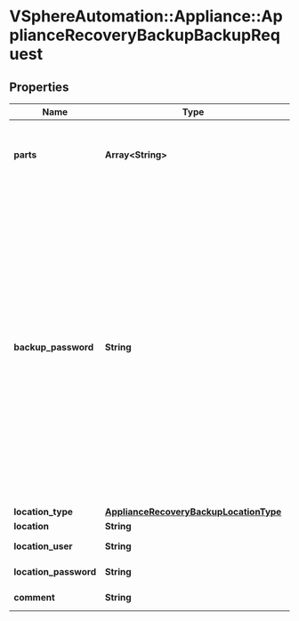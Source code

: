 # VSphereAutomation::Appliance::ApplianceRecoveryBackupBackupRequest

## Properties
Name | Type | Description | Notes
------------ | ------------- | ------------- | -------------
**parts** | **Array&lt;String&gt;** | a list of optional parts. Run backup parts APIs to get list of optional parts and description | 
**backup_password** | **String** | a password for a backup piece The backupPassword must adhere to the following password requirements: At least 8 characters, cannot be more than 20 characters in length. At least 1 uppercase letter. At least 1 lowercase letter. At least 1 numeric digit. At least 1 special character (i.e. any character not in [0-9,a-z,A-Z]). Only visible ASCII characters (for example, no space). | [optional] 
**location_type** | [**ApplianceRecoveryBackupLocationType**](ApplianceRecoveryBackupLocationType.md) |  | 
**location** | **String** | path or url | 
**location_user** | **String** | username for location | [optional] 
**location_password** | **String** | password for location | [optional] 
**comment** | **String** | Custom comment | [optional] 


